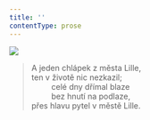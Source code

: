 ```yaml
---
title: ''
contentType: prose
---
```


![](../Images/085.jpg)

> A jeden chlápek z města Lille,  
> ten v životě nic nezkazil;  
>          celé dny dřímal blaze  
>          bez hnutí na podlaze,  
> přes hlavu pytel v městě Lille.
